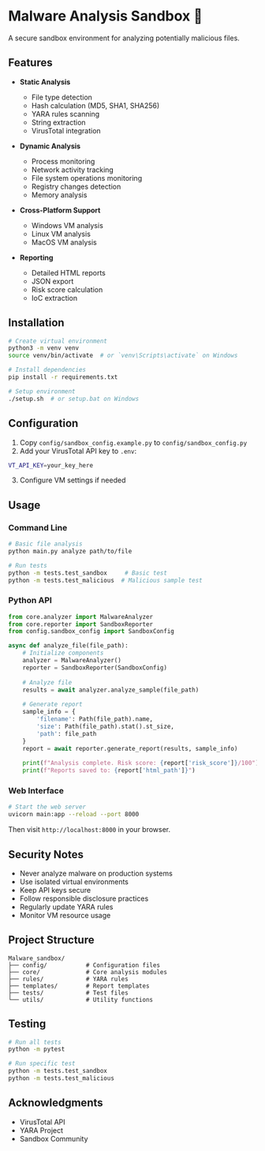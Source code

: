 # Malware Analysis Sandbox 🔬

A secure sandbox environment for analyzing potentially malicious files.

## Features

- **Static Analysis**
  - File type detection
  - Hash calculation (MD5, SHA1, SHA256)
  - YARA rules scanning
  - String extraction
  - VirusTotal integration

- **Dynamic Analysis**
  - Process monitoring
  - Network activity tracking
  - File system operations monitoring
  - Registry changes detection
  - Memory analysis

- **Cross-Platform Support**
  - Windows VM analysis
  - Linux VM analysis
  - MacOS VM analysis

- **Reporting**
  - Detailed HTML reports
  - JSON export
  - Risk score calculation
  - IoC extraction

## Installation

```bash
# Create virtual environment
python3 -m venv venv
source venv/bin/activate  # or `venv\Scripts\activate` on Windows

# Install dependencies
pip install -r requirements.txt

# Setup environment
./setup.sh  # or setup.bat on Windows
```

## Configuration

1. Copy `config/sandbox_config.example.py` to `config/sandbox_config.py`
2. Add your VirusTotal API key to `.env`:
```bash
VT_API_KEY=your_key_here
```
3. Configure VM settings if needed

## Usage

### Command Line
```bash
# Basic file analysis
python main.py analyze path/to/file

# Run tests
python -m tests.test_sandbox     # Basic test
python -m tests.test_malicious  # Malicious sample test
```

### Python API
```python
from core.analyzer import MalwareAnalyzer
from core.reporter import SandboxReporter
from config.sandbox_config import SandboxConfig

async def analyze_file(file_path):
    # Initialize components
    analyzer = MalwareAnalyzer()
    reporter = SandboxReporter(SandboxConfig)
    
    # Analyze file
    results = await analyzer.analyze_sample(file_path)
    
    # Generate report
    sample_info = {
        'filename': Path(file_path).name,
        'size': Path(file_path).stat().st_size,
        'path': file_path
    }
    report = await reporter.generate_report(results, sample_info)
    
    print(f"Analysis complete. Risk score: {report['risk_score']}/100")
    print(f"Reports saved to: {report['html_path']}")
```

### Web Interface
```bash
# Start the web server
uvicorn main:app --reload --port 8000
```
Then visit `http://localhost:8000` in your browser.

## Security Notes

- Never analyze malware on production systems
- Use isolated virtual environments
- Keep API keys secure
- Follow responsible disclosure practices
- Regularly update YARA rules
- Monitor VM resource usage

## Project Structure
```
Malware_sandbox/
├── config/           # Configuration files
├── core/             # Core analysis modules
├── rules/            # YARA rules
├── templates/        # Report templates
├── tests/            # Test files
└── utils/            # Utility functions
```

## Testing

```bash
# Run all tests
python -m pytest

# Run specific test
python -m tests.test_sandbox
python -m tests.test_malicious
```

## Acknowledgments

- VirusTotal API
- YARA Project
- Sandbox Community